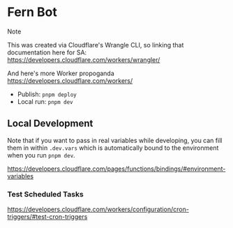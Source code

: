 # Fern Bot

> [!NOTE]
>
> This was created via Cloudflare's Wrangle CLI, so linking that documentation here for SA: https://developers.cloudflare.com/workers/wrangler/
>
> And here's more Worker propoganda https://developers.cloudflare.com/workers/

- Publish: `pnpm deploy`
- Local run: `pnpm dev`

## Local Development

Note that if you want to pass in real variables while developing, you can fill them in within `.dev.vars` which is automatically bound to the environment when you run `pnpm dev`.

https://developers.cloudflare.com/pages/functions/bindings/#environment-variables

### Test Scheduled Tasks

https://developers.cloudflare.com/workers/configuration/cron-triggers/#test-cron-triggers

